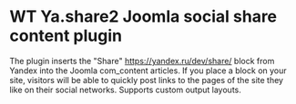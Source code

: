 # WT Ya.share2 Joomla social share content plugin
The plugin inserts the "Share" https://yandex.ru/dev/share/ block from Yandex into the Joomla com_content articles. If you place a block on your site, visitors will be able to quickly post links to the pages of the site they like on their social networks. Supports custom output layouts. 
